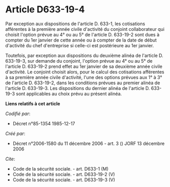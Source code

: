 # Article D633-19-4

Par exception aux dispositions de l'article D. 633-1, les cotisations afférentes à la première année civile d'activité du
conjoint collaborateur qui choisit l'option prévue au 4° ou au 5° de l'article D. 633-19-2 sont dues à compter du 1er janvier
de cette année ou à compter de la date de début d'activité du chef d'entreprise si celle-ci est postérieure au 1er janvier.

Toutefois, par exception aux dispositions du deuxième alinéa de l'article D. 633-19-3, sur demande du conjoint, l'option
prévue au 4° ou au 5° de l'article D. 633-19-2 prend effet au 1er janvier de sa deuxième année civile d'activité. Le conjoint
choisit alors, pour le calcul des cotisations afférentes à sa première année civile d'activité, l'une des options prévues aux
1° à 3° de l'article D. 633-19-2, dans les conditions prévues au premier alinéa de l'article D. 633-19-3. Les dispositions du
dernier alinéa de l'article D. 633-19-3 sont applicables au choix prévu au présent alinéa.

**Liens relatifs à cet article**

_Codifié par_:

  - Décret n°85-1354 1985-12-17

_Créé par_:

  - Décret n°2006-1580 du 11 décembre 2006 - art. 3 () JORF 13 décembre 2006

_Cite_:

  - Code de la sécurité sociale. - art. D633-1 (M)
  - Code de la sécurité sociale. - art. D633-19-2 (V)
  - Code de la sécurité sociale. - art. D633-19-3 (V)
